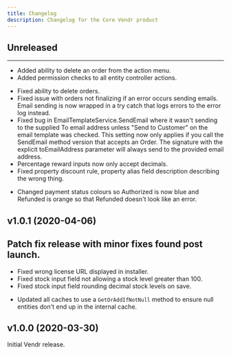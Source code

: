 ```yaml
---
title: Changelog
description: Changelog for the Core Vendr product
---
```


## Unreleased  
--- 

<changelog>
<changelog-group category="Added">  

    
* Added ability to delete an order from the action menu.
* Added permission checks to all entity controller actions.


</changelog-group>
<changelog-group category="Fixed">  

    
* Fixed ability to delete orders.
* Fixed issue with orders not finalizing if an error occurs sending emails. Email sending is now wrapped in a try catch that logs errors to the error log instead.
* Fixed bug in EmailTemplateService.SendEmail where it wasn't sending to the supplied To email address unless "Send to Customer" on the email template was checked. This setting now only applies if you call the SendEmail method version that accepts an Order. The signature with the explicit toEmailAddress parameter will always send to the provided email address.
* Percentage reward inputs now only accept decimals.
* Fixed property discount rule, property alias field description describing the wrong thing.


</changelog-group>
<changelog-group category="Changed">  

    
* Changed payment status colours so Authorized is now blue and Refunded is orange so that Refunded doesn't look like an error.


</changelog-group>
</changelog>

## v1.0.1 (2020-04-06) 
Patch fix release with minor fixes found post launch.
--- 

<changelog>
<changelog-group category="Fixed">  

    
* Fixed wrong license URL displayed in installer.
* Fixed stock input field not allowing a stock level greater than 100.
* Fixed stock input field rounding decimal stock levels on save.

</changelog-group>
<changelog-group category="Changed">  

    
* Updated all caches to use a `GetOrAddIfNotNull` method to ensure null entities don't end up in the internal cache.


</changelog-group>
</changelog>

## v1.0.0 (2020-03-30) 
Initial Vendr release.